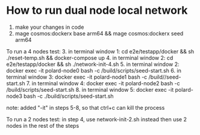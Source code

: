 # How to run dual node local network

1. make your changes in code
2. mage cosmos:dockerx base arm64 && mage cosmos:dockerx seed arm64

To run a 4 nodes test:
3. in terminal window 1: cd e2e/testapp/docker && sh ./reset-temp.sh && docker-compose up
4. in terminal window 2: cd e2e/testapp/docker && sh ./network-init-4.sh
5. in terminal window 2: docker exec -it polard-node0 bash -c /build/scripts/seed-start.sh
6. in terminal window 3: docker exec -it polard-node1 bash -c /build//seed-start.sh
7. in terminal window 4: docker exec -it polard-node2 bash -c /build/scripts/seed-start.sh
8. in terminal window 5: docker exec -it polard-node3 bash -c ./build/scripts/seed-start.sh

note: added "-it" in steps 5-8, so that ctrl+c can kill the process

To run a 2 nodes test:
in step 4, use network-init-2.sh instead
then use 2 nodes in the rest of the steps
